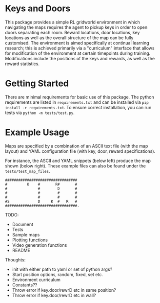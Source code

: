 # Keys and Doors

This package provides a simple RL gridworld environment in which navigating the maps requires the agent to pickup keys in order to open doors separating each room. 
Reward locations, door locations, key locations as well as the overall structure of the map can be fully customised. 
The environment is aimed specifically at continual learning research; this is achieved primarily via a "curriculum" interface that 
allows for modification of the environment at certain timepoints during training. Modifications include the positions of the keys and rewards, as well as the reward statistics. 

# Getting Started

There are minimal requirements for basic use of this package. The python requirements are listed in ```requirements.txt``` and can be installed via ```pip install -r requirements.txt```.
To ensure correct installation, you can run tests via ```python -m tests/test.py```.

# Example Usage

Maps are specified by a combination of an ASCII text file (with the map layout) and YAML configuration file (with key, door, reward specifications).

For instance, the ASCII and YAML snippets (below left) produce the map shown (below right). These example files can also be found under the ```tests/test_map_files```.

```
#################################
#         K    #       R#       #
#              #        D       #
#              #        #       #
#              #        #       #
#S             D     K  #   R   #
#################################. 
```

TODO:

- Document
- Tests
- Sample maps
- Plotting functions
- Video generation functions
- README

Thoughts:

- init with either path to yaml or set of python args?
- Start position options, random, fixed, set etc.
- Environment curriculum
- Constants??
- Throw error if key.door/rewrD etc in same position?
- Throw error if key.door/rewrD etc in wall?